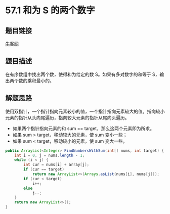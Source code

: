 # 57.1 和为 S 的两个数字

## 题目链接

[牛客网](https://www.nowcoder.com/practice/390da4f7a00f44bea7c2f3d19491311b?tpId=13&tqId=11195&tPage=1&rp=1&ru=/ta/coding-interviews&qru=/ta/coding-interviews/question-ranking&from=cyc_github)

## 题目描述

在有序数组中找出两个数，使得和为给定的数 S。如果有多对数字的和等于 S，输出两个数的乘积最小的。

## 解题思路

使用双指针，一个指针指向元素较小的值，一个指针指向元素较大的值。指向较小元素的指针从头向尾遍历，指向较大元素的指针从尾向头遍历。

- 如果两个指针指向元素的和 sum == target，那么这两个元素即为所求。
- 如果 sum \> target，移动较大的元素，使 sum 变小一些；
- 如果 sum \< target，移动较小的元素，使 sum 变大一些。

```java
public ArrayList<Integer> FindNumbersWithSum(int[] nums, int target) {
    int i = 0, j = nums.length - 1;
    while (i < j) {
        int cur = nums[i] + array[j];
        if (cur == target)
            return new ArrayList<>(Arrays.asList(nums[i], nums[j]));
        if (cur < target)
            i++;
        else
            j--;
    }
    return new ArrayList<>();
}
```
